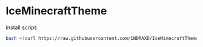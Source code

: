 # IceMinecraftTheme

Install script:
```sh
bash <(curl https://raw.githubusercontent.com/1NDRAXD/IceMinecraftTheme/main/install.sh)
```
